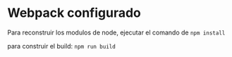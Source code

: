 # Webpack configurado

Para reconstruir los modulos de node, ejecutar el comando de ```npm install```

para construir el build:
```npm run build```
